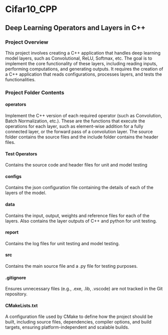 # Cifar10_CPP

## Deep Learning Operators and Layers in C++

### Project Overview
This project involves creating a C++ application that handles deep learning model layers, such as Convolutional, ReLU, Softmax, etc. The goal is to implement the core functionality of these layers, including reading inputs, performing computations, and generating outputs. It requires the creation of a C++ application that reads configurations, processes layers, and tests the functionalities.

### Project Folder Contents
#### operators
Implement the C++ version of each required operator (such as Convolution, Batch Normalization, etc.). These are the functions that execute the operations for each layer, such as element-wise addition for a fully connected layer, or the forward pass of a convolution layer. The source folder contains the source files and the include folder contains the header files.

#### Test Operators
Contains the source code and header files for unit and model testing

#### configs
Contains the json configuration file containing the details of each of the layers of the model.

#### data
Contains the input, output, weights and reference files for each of the layers. Also contains the layer outputs of C++ and python for unit testing.

#### report
Contains the log files for unit testing and model testing.

#### src
Contains the main source file and a .py file for testing purposes.

#### .gitignore
Ensures unnecessary files (e.g., .exe, .lib, .vscode) are not tracked in the Git repository.

#### CMakeLists.txt
A configuration file used by CMake to define how the project should be built, including source files, dependencies, compiler options, and build targets, ensuring platform-independent and scalable builds.

